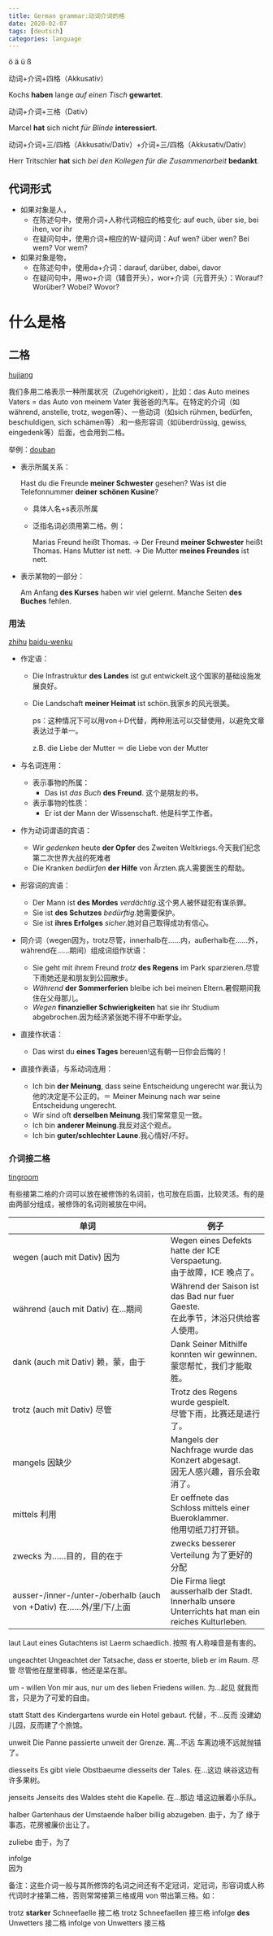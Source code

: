 ```yaml
---
title: German grammar:动词介词的格
date: 2020-02-07
tags: [deutsch]
categories: language
---
```




ö ä ü ß

动词+介词+四格（Akkusativ）

Kochs **haben** lange *auf einen Tisch* **gewartet**.

动词+介词+三格（Dativ）

Marcel **hat** sich nicht  *für Blinde* **interessiert**.

动词+介词+三/四格（Akkusativ/Dativ）+介词+三/四格（Akkusativ/Dativ）

Herr Tritschler **hat** sich *bei den Kollegen* *für die Zusammenarbeit* **bedankt**.

## 代词形式

- 如果对象是人，
  - 在陈述句中，使用介词+人称代词相应的格变化: auf euch, über sie, bei ihen, vor ihr
  - 在疑问句中，使用介词+相应的W-疑问词：Auf wen? über wen? Bei wem? Vor wem?
- 如果对象是物，
  - 在陈述句中，使用da+介词：darauf, darüber, dabei, davor
  - 在疑问句中，用wo+介词（辅音开头），wor+介词（元音开头）：Worauf? Worüber? Wobei? Wovor?



# 什么是格

## 二格

[hujiang](https://de.hujiang.com/new/p768458/)

我们多用二格表示一种所属状况（Zugehörigkeit），比如：das Auto meines Vaters = das Auto von meinem Vater 我爸爸的汽车。在特定的介词（如während, anstelle, trotz, wegen等）、一些动词（如sich rühmen, bedürfen, beschuldigen, sich schämen等）.和一些形容词（如überdrüssig, gewiss, eingedenk等）后面，也会用到二格。

举例：[douban](https://www.douban.com/note/726510018/?from=author)

- 表示所属关系：

  Hast du die Freunde **meiner Schwester** gesehen?
  Was ist die Telefonnummer **deiner schönen Kusine**?

  - 具体人名+s表示所属

  - 泛指名词必须用第二格。例：

    Marias Freund heißt Thomas.
    → Der Freund **meiner Schwester** heißt Thomas.
    Hans Mutter ist nett.
    → Die Mutter **meines Freundes** ist nett.

- 表示某物的一部分：

  Am Anfang **des Kurses** haben wir viel gelernt.
  Manche Seiten **des Buches** fehlen. 

### 用法

[zhihu](https://www.zhihu.com/question/60649778/answer/178594361) [baidu-wenku](https://wenku.baidu.com/view/3f893f64ddccda38376bafab.html)

- 作定语：

  - Die Infrastruktur **des Landes** ist gut entwickelt.这个国家的基础设施发展良好。 

  - Die Landschaft **meiner Heimat** ist schön.我家乡的风光很美。

    ps：这种情况下可以用von＋D代替，两种用法可以交替使用，以避免文章表达过于单一。

    z.B. die Liebe der Mutter ＝ die Liebe von der Mutter

- 与名词连用：

  - 表示事物的所属：
    - Das ist *das Buch* **des Freund**. 这个是朋友的书。
  - 表示事物的性质：
    - Er ist der Mann der Wissenschaft. 他是科学工作者。

- 作为动词谓语的宾语：

  - Wir *gedenken* heute **der Opfer** des Zweiten Weltkriegs.今天我们纪念第二次世界大战的死难者
  - Die Kranken *bedürfen* **der Hilfe** von Ärzten.病人需要医生的帮助。

- 形容词的宾语：

  - Der Mann ist **des Mordes** *verdächtig*.这个男人被怀疑犯有谋杀罪。
  - Sie ist **des Schutzes** *bedürftig*.她需要保护。
  - Sie ist **ihres Erfolges** *sicher*.她对自己取得成功有信心。

- 同介词（wegen因为，trotz尽管，innerhalb在……内，außerhalb在……外，während在……期间）组成词组作状语：

  - Sie geht mit ihrem Freund *trotz* **des Regens** im Park sparzieren.尽管下雨她还是和朋友到公园散步。
  - *Während* **der Sommerferien** bleibe ich bei meinen Eltern.暑假期间我住在父母那儿。
  - *Wegen* **finanzieller Schwierigkeiten** hat sie ihr Studium abgebrochen.因为经济紧张她不得不中断学业。

- 直接作状语：

  - Das wirst du **eines Tages** bereuen!这有朝一日你会后悔的！

- 直接作表语，与系动词连用：

  - Ich bin **der Meinung**, dass seine Entscheidung ungerecht war.我认为他的决定是不公正的。＝ Meiner Meinung nach war seine Entscheidung ungerecht.
  - Wir sind oft **derselben Meinung**.我们常常意见一致。
  - Ich bin **anderer Meinung**.我反对这个观点。
  - Ich bin **guter/schlechter Laune**.我心情好/不好。

### 介词接二格

[tingroom](http://de.tingroom.com/yufa/gailun/2048.html)

有些接第二格的介词可以放在被修饰的名词前，也可放在后面，比较灵活。有的是由两部分组成，被修饰的名词则被放在中间。

| 单词                                                         | 例子                                                         |
| ------------------------------------------------------------ | ------------------------------------------------------------ |
| wegen (auch mit Dativ)      因为                             | Wegen eines Defekts hatte der ICE Verspaetung.<br/>由于故障，ICE 晚点了。 |
| während  (auch mit Dativ) 在...期间                          | Während der Saison ist das Bad nur fuer Gaeste.<br/>在此季节，沐浴只供给客人使用。 |
| dank  (auch mit Dativ) 赖，蒙，由于                          | Dank Seiner Mithilfe konnten wir gewinnen.<br/>蒙您帮忙，我们才能取胜。 |
| trotz  (auch mit Dativ)  尽管                                | Trotz des Regens wurde gespielt.<br/>尽管下雨，比赛还是进行了。 |
| mangels     因缺少                                           | Mangels der Nachfrage wurde das Konzert abgesagt.<br/>因无人感兴趣，音乐会取消了。 |
| mittels 利用                                                 | Er oeffnete das Schloss mittels einer Bueroklammer.<br/>他用切纸刀打开锁。 |
| zwecks 为……目的，目的在于                                    | zwecks besserer Verteilung 为了更好的分配                    |
| ausser-/inner-/unter-/oberhalb (auch von +Dativ) 在……外/里/下/上面 | Die Firma liegt ausserhalb der Stadt.<br />Innerhalb unsere Unterrichts hat man ein reiches Kulturleben.<br /> |

laut      Laut eines Gutachtens ist Laerm schaedlich.
 按照      有人称噪音是有害的。

ungeachtet   Ungeachtet der Tatsache, dass er stoerte, blieb er im Raum.
 尽管      尽管他在屋里碍事，他还是呆在那。

um - willen   Von mir aus, nur um des lieben Friedens willen.
 为...起见    就我而言，只是为了可爱的自由。

statt      Statt des Kindergartens wurde ein Hotel gebaut.
 代替，不...反而 没建幼儿园，反而建了个旅馆。

unweit     Die Panne passierte unweit der Grenze.
 离...不远    车离边境不远就抛锚了。

diesseits    Es gibt viele Obstbaeume diesseits der Tales.
 在...这边    峡谷这边有许多果树。

jenseits    Jenseits des Waldes steht die Kapelle.
 在...那边    墙这边展着小乐队。

halber     Gartenhaus der Umstaende halber billig abzugeben.
 由于，为了   缘于事态，花房被廉价出让了。

zuliebe
 由于，为了

infolge     
 因为

备注：这些介词一般与其所修饰的名词之间还有不定冠词，定冠词，形容词或人称代词时才接第二格，否则常常接第三格或用 von 带出第三格。如：

   trotz **starker** Schneefaelle 接二格 trotz Schneefaellen  接三格
   infolge **des** Unwetters   接二格 infolge von Unwetters 接三格